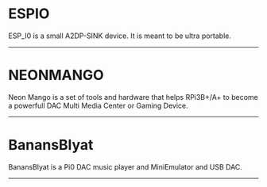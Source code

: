 # ESPIO

ESP_I0 is a small A2DP-SINK device.
It is meant to be ultra portable.

--------------------------------------------------------------------------------------------------------------------------

# NEONMANGO

Neon Mango is a set of tools and hardware that helps RPi3B+/A+ to become a powerfull DAC Multi Media Center or Gaming Device.

--------------------------------------------------------------------------------------------------------------------------

# BanansBlyat

BanansBlyat is a Pi0 DAC music player and MiniEmulator and USB DAC.

--------------------------------------------------------------------------------------------------------------------------